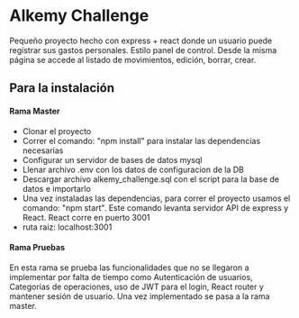 <h1>Alkemy Challenge</h1>
<p>Pequeño proyecto hecho con express + react donde un usuario puede registrar sus gastos personales. Estilo panel de control. Desde la misma página se accede al listado de movimientos, edición, borrar, crear.</p>
<h2>Para la instalación</h2>
<h4>Rama Master</h4>
<ul>
<li>Clonar el proyecto</li>
<li>Correr el comando: "npm install" para instalar las dependencias necesarias</li>
<li>Configurar un servidor de bases de datos mysql</li>
<li>Llenar archivo .env con los datos de configuracion de la DB</li>
<li>Descargar archivo alkemy_challenge.sql con el script para la base de datos e importarlo</li>
<li>Una vez instaladas las dependencias, para correr el proyecto usamos el comando: "npm start". Este comando levanta servidor API de express y React. React corre en puerto 3001</li>
<li>ruta raiz: localhost:3001</li>
</ul>

<h4>Rama Pruebas</h4>
<p>En esta rama se prueba las funcionalidades que no se llegaron a implementar por falta de tiempo como Autenticación de usuarios, Categorías de operaciones, uso de JWT para el login, React router y mantener sesión de usuario. 
Una vez implementado se pasa a la rama master.
</p>
